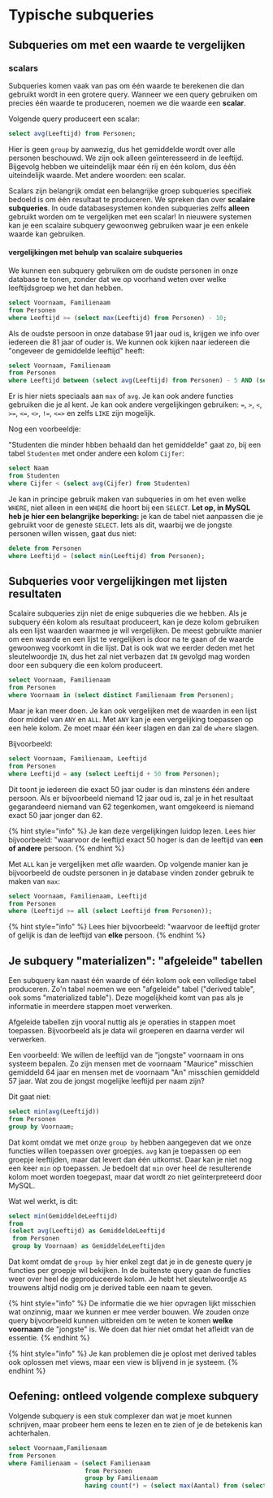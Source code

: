 # Typische subqueries

## Subqueries om met een waarde te vergelijken

### scalars

Subqueries komen vaak van pas om één waarde te berekenen die dan gebruikt wordt in een grotere query. Wanneer we een query gebruiken om precies één waarde te produceren, noemen we die waarde een **scalar**.

Volgende query produceert een scalar:

```sql
select avg(Leeftijd) from Personen;
```

Hier is geen `group` by aanwezig, dus het gemiddelde wordt over alle personen beschouwd. We zijn ook alleen geïnteresseerd in de leeftijd. Bijgevolg hebben we uiteindelijk maar één rij en één kolom, dus één uiteindelijk waarde. Met andere woorden: een scalar.

Scalars zijn belangrijk omdat een belangrijke groep subqueries specifiek bedoeld is om één resultaat te produceren. We spreken dan over **scalaire subqueries**. In oude databasesystemen konden subqueries zelfs **alleen** gebruikt worden om te vergelijken met een scalar! In nieuwere systemen kan je een scalaire subquery gewoonweg gebruiken waar je een enkele waarde kan gebruiken.

#### vergelijkingen met behulp van scalaire subqueries

We kunnen een subquery gebruiken om de oudste personen in onze database te tonen, zonder dat we op voorhand weten over welke leeftijdsgroep we het dan hebben.

```sql
select Voornaam, Familienaam
from Personen
where Leeftijd >= (select max(Leeftijd) from Personen) - 10;
```

Als de oudste persoon in onze database 91 jaar oud is, krijgen we info over iedereen die 81 jaar of ouder is. We kunnen ook kijken naar iedereen die "ongeveer de gemiddelde leeftijd" heeft:

```sql
select Voornaam, Familienaam
from Personen
where Leeftijd between (select avg(Leeftijd) from Personen) - 5 AND (select avg(Leeftijd) from Personen) + 5;
```

Er is hier niets speciaals aan `max` of `avg`. Je kan ook andere functies gebruiken die je al kent. Je kan ook andere vergelijkingen gebruiken: `=`, `>`, `<`, `>=`, `<=`, `<>`, `!=`, `<=>` en zelfs `LIKE` zijn mogelijk.

Nog een voorbeeldje:

"Studenten die minder hbben behaald dan het gemiddelde" gaat zo, bij een tabel `Studenten` met onder andere een kolom `Cijfer`:

```sql
select Naam
from Studenten
where Cijfer < (select avg(Cijfer) from Studenten)
```

Je kan in principe gebruik maken van subqueries in om het even welke `WHERE`, niet alleen in een `WHERE` die hoort bij een `SELECT`. **Let op, in MySQL heb je hier een belangrijke beperking:** je kan de tabel niet aanpassen die je gebruikt voor de geneste `SELECT`. Iets als dit, waarbij we de jongste personen willen wissen, gaat dus niet:

```sql
delete from Personen
where Leeftijd = (select min(Leeftijd) from Personen);
```

## Subqueries voor vergelijkingen met lijsten resultaten

Scalaire subqueries zijn niet de enige subqueries die we hebben. Als je subquery één kolom als resultaat produceert, kan je deze kolom gebruiken als een lijst waarden waarmee je wil vergelijken. De meest gebruikte manier om een waarde en een lijst te vergelijken is door na te gaan of de waarde gewoonweg voorkomt in die lijst. Dat is ook wat we eerder deden met het sleutelwoordje `IN`, dus het zal niet verbazen dat `IN` gevolgd mag worden door een subquery die een kolom produceert.

```sql
select Voornaam, Familienaam
from Personen
where Voornaam in (select distinct Familienaam from Personen);
```

Maar je kan meer doen. Je kan ook vergelijken met de waarden in een lijst door middel van `ANY` en `ALL`. Met `ANY` kan je een vergelijking toepassen op een hele kolom. Ze moet maar één keer slagen en dan zal de `where` slagen.

Bijvoorbeeld:

```sql
select Voornaam, Familienaam, Leeftijd
from Personen
where Leeftijd = any (select Leeftijd + 50 from Personen);
```

Dit toont je iedereen die exact 50 jaar ouder is dan minstens één andere persoon. Als er bijvoorbeeld niemand 12 jaar oud is, zal je in het resultaat gegarandeerd niemand van 62 tegenkomen, want omgekeerd is niemand exact 50 jaar jonger dan 62.

{% hint style="info" %}
Je kan deze vergelijkingen luidop lezen. Lees hier bijvoorbeeld: "waarvoor de leeftijd exact 50 hoger is dan de leeftijd van **een of andere** persoon.
{% endhint %}

Met `ALL` kan je vergelijken met _alle_ waarden. Op volgende manier kan je bijvoorbeeld de oudste personen in je database vinden zonder gebruik te maken van `max`:

```sql
select Voornaam, Familienaam, Leeftijd
from Personen
where (Leeftijd >= all (select Leeftijd from Personen));
```

{% hint style="info" %}
Lees hier bijvoorbeeld: "waarvoor de leeftijd groter of gelijk is dan de leeftijd van **elke** persoon.
{% endhint %}

## Je subquery "materializen": "afgeleide" tabellen

Een subquery kan naast één waarde of één kolom ook een volledige tabel produceren. Zo'n tabel noemen we een "afgeleide" tabel \("derived table", ook soms "materialized table"\). Deze mogelijkheid komt van pas als je informatie in meerdere stappen moet verwerken.

Afgeleide tabellen zijn vooral nuttig als je operaties in stappen moet toepassen. Bijvoorbeeld als je data wil groeperen en daarna verder wil verwerken.

Een voorbeeld: We willen de leeftijd van de "jongste" voornaam in ons systeem bepalen. Zo zijn mensen met de voornaam "Maurice" misschien gemiddeld 64 jaar en mensen met de voornaam "An" misschien gemiddeld 57 jaar. Wat zou de jongst mogelijke leeftijd per naam zijn?

Dit gaat niet:

```sql
select min(avg(Leeftijd))
from Personen
group by Voornaam;
```

Dat komt omdat we met onze `group by` hebben aangegeven dat we onze functies willen toepassen over groepjes. `avg` kan je toepassen op een groepje leeftijden, maar dat levert dan één uitkomst. Daar kan je niet nog een keer `min` op toepassen. Je bedoelt dat `min` over heel de resulterende kolom moet worden toegepast, maar dat wordt zo niet geïnterpreteerd door MySQL.

Wat wel werkt, is dit:

```sql
select min(GemiddeldeLeeftijd)
from
(select avg(Leeftijd) as GemiddeldeLeeftijd
 from Personen
 group by Voornaam) as GemiddeldeLeeftijden
```

Dat komt omdat de `group by` hier enkel zegt dat je in de geneste query je functies per groepje wil bekijken. In de buitenste query gaan de functies weer over heel de geproduceerde kolom. Je hebt het sleutelwoordje `AS` trouwens altijd nodig om je derived table een naam te geven.

{% hint style="info" %}
De informatie die we hier opvragen lijkt misschien wat onzinnig, maar we kunnen er mee verder bouwen. We zouden onze query bijvoorbeeld kunnen uitbreiden om te weten te komen **welke voornaam** de "jongste" is. We doen dat hier niet omdat het afleidt van de essentie.
{% endhint %}

{% hint style="info" %}
Je kan problemen die je oplost met derived tables ook oplossen met views, maar een view is blijvend in je systeem.
{% endhint %}

## Oefening: ontleed volgende complexe subquery

Volgende subquery is een stuk complexer dan wat je moet kunnen schrijven, maar probeer hem eens te lezen en te zien of je de betekenis kan achterhalen.

```sql
select Voornaam,Familienaam
from Personen
where Familienaam = (select Familienaam
                     from Personen
                     group by Familienaam
                     having count(*) = (select max(Aantal) from (select count(*) as Aantal from Personen group by Familienaam) as Voorkomens));
```

